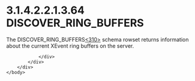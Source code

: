 <html dir="LTR" xmlns:mshelp="http://msdn.microsoft.com/mshelp" xmlns:ddue="http://ddue.schemas.microsoft.com/authoring/2003/5" xmlns:xlink="http://www.w3.org/1999/xlink" xmlns:tool="http://www.microsoft.com/tooltip">
    <head>
        <meta http-equiv="Content-Type" content="text/html; CHARSET=utf-8"></meta>
        <meta name="save" content="history"></meta>
        <title>3.1.4.2.2.1.3.64 DISCOVER_RING_BUFFERS</title>
        <xml>
            <mshelp:toctitle title="3.1.4.2.2.1.3.64 DISCOVER_RING_BUFFERS"></mshelp:toctitle>
            <mshelp:rltitle title="[MS-SSAS]: DISCOVER_RING_BUFFERS"></mshelp:rltitle>
            <mshelp:keyword index="A" term="111a8403-9aef-44fb-8336-cb3ebba06df2"></mshelp:keyword>
            <mshelp:attr name="DCSext.ContentType" value="open specification"></mshelp:attr>
            <mshelp:attr name="AssetID" value="111a8403-9aef-44fb-8336-cb3ebba06df2"></mshelp:attr>
            <mshelp:attr name="TopicType" value="kbRef"></mshelp:attr>
            <mshelp:attr name="DCSext.Title" value="[MS-SSAS]: DISCOVER_RING_BUFFERS" />
        </xml>
    </head>
    <body>
        <div id="header">
            <h1 class="heading">3.1.4.2.2.1.3.64 DISCOVER_RING_BUFFERS</h1>
        </div>
        <div id="mainSection">
            <div id="mainBody">
                <div id="allHistory" class="saveHistory"></div>
                <div id="sectionSection0" class="section" name="collapseableSection">
                    

<p>The DISCOVER_RING_BUFFERS<a id="Appendix_A_Target_310"></a><a href="b9ac4859-2662-44ca-b131-9addd8b953dc.htm#Appendix_A_310" aria-label="Product behavior note 310">&lt;310&gt;</a> schema
rowset returns information about the current XEvent ring buffers on the server.</p>


                </div>
            </div>
        </div>
    </body>
</html>